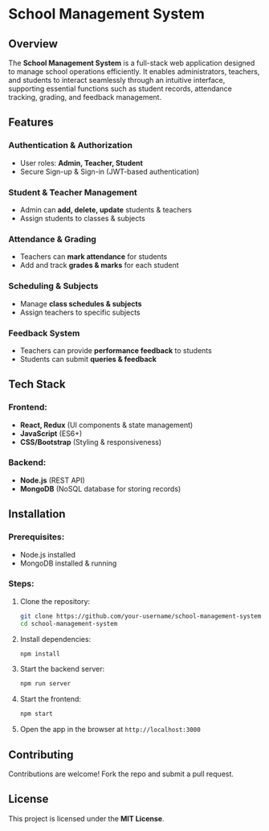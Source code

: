 # School Management System

## Overview
The **School Management System** is a full-stack web application designed to manage school operations efficiently. It enables administrators, teachers, and students to interact seamlessly through an intuitive interface, supporting essential functions such as student records, attendance tracking, grading, and feedback management.

## Features
### Authentication & Authorization
- User roles: **Admin, Teacher, Student**
- Secure Sign-up & Sign-in (JWT-based authentication)

### Student & Teacher Management
- Admin can **add, delete, update** students & teachers
- Assign students to classes & subjects

### Attendance & Grading
- Teachers can **mark attendance** for students
- Add and track **grades & marks** for each student

### Scheduling & Subjects
- Manage **class schedules & subjects**
- Assign teachers to specific subjects

### Feedback System
- Teachers can provide **performance feedback** to students
- Students can submit **queries & feedback**

## Tech Stack
### Frontend:
- **React, Redux** (UI components & state management)
- **JavaScript** (ES6+)
- **CSS/Bootstrap** (Styling & responsiveness)

### Backend:
- **Node.js** (REST API)
- **MongoDB** (NoSQL database for storing records)


## Installation
### Prerequisites:
- Node.js installed
- MongoDB installed & running

### Steps:
1. Clone the repository:
   ```sh
   git clone https://github.com/your-username/school-management-system.git
   cd school-management-system
   ```
2. Install dependencies:
   ```sh
   npm install
   ```
3. Start the backend server:
   ```sh
   npm run server
   ```
4. Start the frontend:
   ```sh
   npm start
   ```
5. Open the app in the browser at `http://localhost:3000`

## Contributing
Contributions are welcome! Fork the repo and submit a pull request.

## License
This project is licensed under the **MIT License**.

